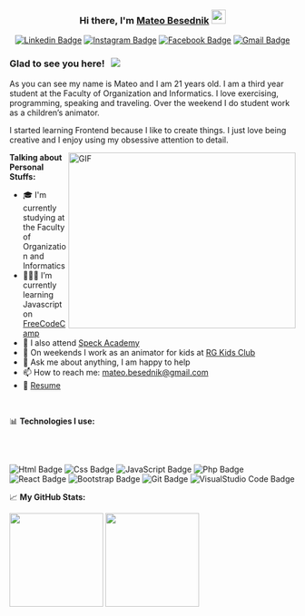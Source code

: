 <div align="center">
 
### Hi there, I'm <a href="https://www.linkedin.com/in/mateo-besednik-752172202/" target="_blank">Mateo Besednik</a> <img src="https://media.giphy.com/media/hvRJCLFzcasrR4ia7z/giphy.gif" width="25px">

[![Linkedin Badge](https://img.shields.io/badge/-LinkedIn-0e76a8?style=flat-square&logo=Linkedin&logoColor=white)](https://www.linkedin.com/in/mateo-besednik-752172202/)
[![Instagram Badge](https://img.shields.io/badge/-Instagram-e4405f?style=flat-square&logo=Instagram&logoColor=white)](https://www.instagram.com/mateo_besednik/?hl=hr)
[![Facebook Badge](https://img.shields.io/badge/Facebook-1877F2?style=flat-square&logo=facebook&logoColor=white)](https://www.facebook.com/mateo.besednik/)
<a href="mailto:mateo.besednik@gmail.com">![Gmail Badge](https://img.shields.io/badge/Gmail-D14836?style=flat-square&logo=gmail&logoColor=white)</a>
</div>

### Glad to see you here! &nbsp; ![](https://visitor-badge.glitch.me/badge?page_id=MBesednik.MBesednik)

As you can see my name is Mateo and I am 21 years old. I am a third year student at the Faculty of Organization and Informatics. I love exercising, programming, speaking and traveling. Over the weekend I do student work as a children’s animator.

I started learning Frontend because I like to create things. I just love being creative and I enjoy using my obsessive attention to detail.

<img align="right" alt="GIF" src="https://github.com/Gapur/Gapur/blob/master/coding.gif?raw=true" width="400" height="310" />
  

**Talking about Personal Stuffs:**

- 🎓 I'm currently studying at the Faculty of Organization and Informatics
- 👨🏻‍💻 I’m currently learning Javascript on <a href="freeCodeCamp">FreeCodeCamp</a>
- 🚀 I also attend <a href="https://www.speck.agency/">Speck Academy</a>
- 🤡 On weekends I work as an animator for kids at <a href="https://rg-kidsclub.eu/">RG Kids Club</a>
- 💬 Ask me about anything, I am happy to help
- 📫 How to reach me: mateo.besednik@gmail.com
- 📝 [Resume](https://pdfhost.io/v/ClqynHWBE_Europass.pdf)

</br>

📊 **Technologies I use:**

</br>
</br>

![Html Badge](https://img.shields.io/badge/HTML5-E34F26?style=for-the-badge&logo=html5&logoColor=white)
![Css Badge](https://img.shields.io/badge/CSS3-1572B6?style=for-the-badge&logo=css3&logoColor=white)
![JavaScript Badge](https://img.shields.io/badge/JavaScript-F7DF1E?style=for-the-badge&logo=javascript&logoColor=black)
![Php Badge](https://img.shields.io/badge/PHP-777BB4?style=for-the-badge&logo=php&logoColor=white)
![React Badge](https://img.shields.io/badge/React-20232A?style=for-the-badge&logo=react&logoColor=61DAFB)
![Bootstrap Badge](https://img.shields.io/badge/Bootstrap-563D7C?style=for-the-badge&logo=bootstrap&logoColor=white)
![Git Badge](https://img.shields.io/badge/Git-F05032?style=for-the-badge&logo=git&logoColor=white)
![VisualStudio Code Badge](https://img.shields.io/badge/Visual_Studio_Code-0078D4?style=for-the-badge&logo=visual%20studio%20code&logoColor=white)

📈 **My GitHub Stats:**

<p>
  <img height="165em" src="https://github-readme-stats.vercel.app/api?username=MBesednik&show_icons=true&hide_border=true&&count_private=true&include_all_commits=true" />
  <img height="165em" src="https://github-readme-stats.vercel.app/api/top-langs/?username=MBesednik&exclude_repo=KNN-Image-Classification&show_icons=true&hide_border=true&layout=compact&langs_count=8"/>
</p>
